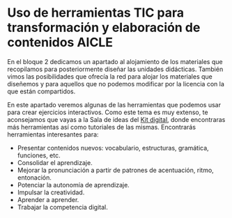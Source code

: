 # Uso de herramientas TIC para transformación y elaboración de contenidos AICLE

En el bloque 2 dedicamos un apartado al alojamiento de los materiales que recopilamos para posteriormente diseñar las unidades didácticas. También vimos las posibilidades que ofrecía la red para alojar los materiales que diseñemos y para aquellos que no podemos modificar por la licencia con la que están compartidos.

En este apartado veremos algunas de las herramientas que podemos usar para crear ejercicios interactivos. Como este tema es muy extenso, te aconsejamos que vayas a la Sala de ideas del [Kit digital](http://enlinea.intef.es/courses/course-v1:INTEF+KitDigital+2018_ED1/about), donde encontraras más herramientas así como tutoriales de las mismas. Encontrarás herramientas interesantes para:

*   Presentar contenidos nuevos: vocabulario, estructuras, gramática, funciones, etc.
*   Consolidar el aprendizaje.
*   Mejorar la pronunciación a partir de patrones de acentuación, ritmo, entonación.
*   Potenciar la autonomía de aprendizaje.
*   Impulsar la creatividad.
*   Aprender a aprender.
*   Trabajar la competencia digital.